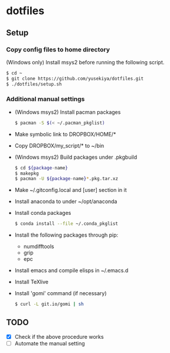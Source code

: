 # dotfiles
## Setup
### Copy config files to home directory
(Windows only) Install msys2 before running the following script.

```bash
$ cd ~
$ git clone https://github.com/yusekiya/dotfiles.git
$ ./dotfiles/setup.sh
```
### Additional manual settings

- (Windows msys2) Install pacman packages

  ```bash
  $ pacman -S $(< ~/.pacman_pkglist)
  ```
- Make symbolic link to DROPBOX/HOME/*
- Copy DROPBOX/my_script/* to ~/bin
- (Windows msys2) Build packages under .pkgbuild

  ```bash
  $ cd ${package-name}
  $ makepkg
  $ pacman -U ${package-name}*.pkg.tar.xz
  ```
- Make ~/.gitconfig.local and [user] section in it
- Install anaconda to under ~/opt/anaconda
- Install conda packages

  ```bash
  $ conda install --file ~/.conda_pkglist
  ```
- Install the following packages through pip:
    - numdifftools
    - grip
    - epc
- Install emacs and compile elisps in ~/.emacs.d
- Install TeXlive
- Install 'gomi' command (if necessary)

  ```bash
  $ curl -L git.io/gomi | sh
  ```

## TODO

- [x] Check if the above procedure works
- [ ] Automate the manual setting
